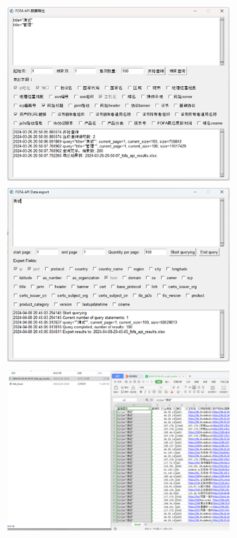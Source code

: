 ![image-20240326205037970](./images/image-20240326205037970.png)

![image-20240408204519328](./images/image-20240408204519328.png)

![image-20240326205232010](./images/image-20240326205232010.png)